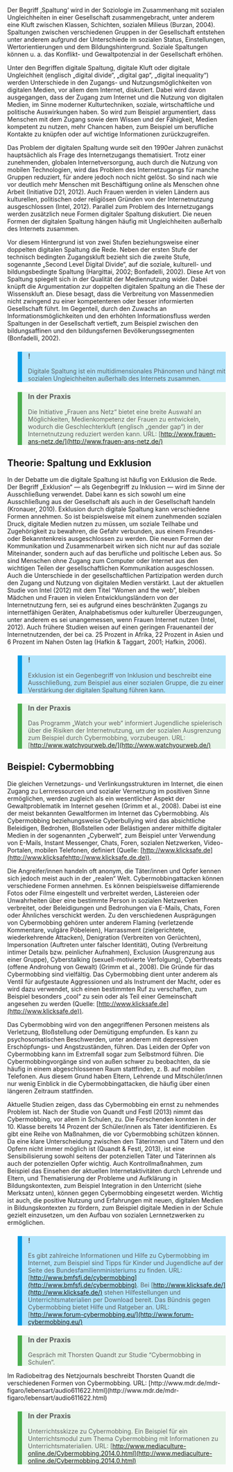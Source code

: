 <!-- filename: 03_Spaltung.md -->
<!-- title: Spaltung -->

Der Begriff ‚Spaltung‘ wird in der Soziologie im Zusammenhang mit sozialen Ungleichheiten in einer Gesellschaft zusammengebracht, unter anderem eine Kluft zwischen Klassen, Schichten, sozialen Milieus (Burzan, 2004). Spaltungen zwischen verschiedenen Gruppen in der Gesellschaft entstehen unter anderem aufgrund der Unterschiede im sozialen Status, Einstellungen, Wertorientierungen und dem Bildungshintergrund. Soziale Spaltungen können u. a. das Konflikt- und Gewaltpotenzial in der Gesellschaft erhöhen.

Unter den Begriffen digitale Spaltung, digitale Kluft oder digitale Ungleichheit (englisch „digital divide“, „digital gap“, „digital inequality“) werden Unterschiede in den Zugangs- und Nutzungsmöglichkeiten von digitalen Medien, vor allem dem Internet, diskutiert. Dabei wird davon ausgegangen, dass der Zugang zum Internet und die Nutzung von digitalen Medien, im Sinne moderner Kulturtechniken, soziale, wirtschaftliche und politische Auswirkungen haben. So wird zum Beispiel argumentiert, dass Menschen mit dem Zugang sowie dem Wissen und der Fähigkeit, Medien kompetent zu nutzen, mehr Chancen haben, zum Beispiel um berufliche Kontakte zu knüpfen oder auf wichtige Informationen zurückzugreifen.

Das Problem der digitalen Spaltung wurde seit den 1990er Jahren zunächst hauptsächlich als Frage des Internetzugangs thematisiert. Trotz einer zunehmenden, globalen Internetversorgung, auch durch die Nutzung von mobilen Technologien, wird das Problem des Internetzugangs für manche Gruppen reduziert, für andere jedoch noch nicht gelöst. So sind nach wie vor deutlich mehr Menschen mit Beschäftigung online als Menschen ohne Arbeit (Initiative D21, 2012). Auch Frauen werden in vielen Ländern aus kulturellen, politischen oder religiösen Gründen von der Internetnutzung ausgeschlossen (Intel, 2012). Parallel zum Problem des Internetzugangs werden zusätzlich neue Formen digitaler Spaltung diskutiert. Die neuen Formen der digitalen Spaltung hängen häufig mit Ungleichheiten außerhalb des Internets zusammen.

Vor diesem Hintergrund ist von zwei Stufen beziehungsweise einer doppelten digitalen Spaltung die Rede. Neben der ersten Stufe der technisch bedingten Zugangskluft bezieht sich die zweite Stufe, sogenannte „Second Level Digital Divide“, auf die soziale, kulturell- und bildungsbedingte Spaltung (Hargittai, 2002; Bonfadelli, 2002). Diese Art von Spaltung spiegelt sich in der Qualität der Mediennutzung wider. Dabei knüpft die Argumentation zur doppelten digitalen Spaltung an die These der Wissenskluft an. Diese besagt, dass die Verbreitung von Massenmedien nicht zwingend zu einer kompetenteren oder besser informierten Gesellschaft führt. Im Gegenteil, durch den Zuwachs an Informationsmöglichkeiten und den erhöhten Informationsfluss werden Spaltungen in der Gesellschaft vertieft, zum Beispiel zwischen den bildungsaffinen und den bildungsfernen Bevölkerungssegmenten (Bonfadelli, 2002).

<blockquote style="background: #B3E5FC; border-left: 10px solid #039BE5">

### !

Digitale Spaltung ist ein multidimensionales Phänomen und hängt mit sozialen Ungleichheiten außerhalb des Internets zusammen.

</blockquote>

<blockquote style="background: #E8F5E9; border-left: 10px solid #4CAF50">

### In der Praxis

Die Initiative „Frauen ans Netz“ bietet eine breite Auswahl an Möglichkeiten, Medienkompetenz der Frauen zu entwickeln, wodurch die Geschlechterkluft (englisch „gender gap“) in der Internetnutzung reduziert werden kann. URL: [http://www.frauen-ans-netz.de/](http://www.frauen-ans-netz.de/)

</blockquote>

## Theorie: Spaltung und Exklusion

In der Debatte um die digitale Spaltung ist häufig von Exklusion die Rede. Der Begriff „Exklusion“ — als Gegenbegriff zu Inklusion — wird im Sinne der Ausschließung verwendet. Dabei kann es sich sowohl um eine Ausschließung aus der Gesellschaft als auch in der Gesellschaft handeln (Kronauer, 2010). Exklusion durch digitale Spaltung kann verschiedene Formen annehmen. So ist beispielsweise mit einem zunehmenden sozialen Druck, digitale Medien nutzen zu müssen, um soziale Teilhabe und Zugehörigkeit zu bewahren, die Gefahr verbunden, aus einem Freundes- oder Bekanntenkreis ausgeschlossen zu werden. Die neuen Formen der Kommunikation und Zusammenarbeit wirken sich nicht nur auf das soziale Miteinander, sondern auch auf das berufliche und politische Leben aus. So sind Menschen ohne Zugang zum Computer oder Internet aus den wichtigen Teilen der gesellschaftlichen Kommunikation ausgeschlossen. Auch die Unterschiede in der gesellschaftlichen Partizipation werden durch den Zugang und Nutzung von digitalen Medien verstärkt. Laut der aktuellen Studie von Intel (2012) mit dem Titel “Women and the web”, bleiben Mädchen und Frauen in vielen Entwicklungsländern von der Internetnutzung fern, sei es aufgrund eines beschränkten Zugangs zu internetfähigen Geräten, Analphabetismus oder kultureller Überzeugungen, unter anderem es sei unangemessen, wenn Frauen Internet nutzen (Intel, 2012). Auch frühere Studien weisen auf einen geringen Frauenanteil der Internetnutzenden, der bei ca. 25 Prozent in Afrika, 22 Prozent in Asien und 6 Prozent im Nahen Osten lag (Hafkin & Taggart, 2001; Hafkin, 2006).

<blockquote style="background: #B3E5FC; border-left: 10px solid #039BE5">

### !

Exklusion ist ein Gegenbegriff von Inklusion und beschreibt eine Ausschließung, zum Beispiel aus einer sozialen Gruppe, die zu einer Verstärkung der digitalen Spaltung führen kann.

</blockquote>

<blockquote style="background: #E8F5E9; border-left: 10px solid #4CAF50">

### In der Praxis

Das Programm „Watch your web“ informiert Jugendliche spielerisch über die Risiken der Internetnutzung, um der sozialen Ausgrenzung zum Beispiel durch Cybermobbing, vorzubeugen. URL: [http://www.watchyourweb.de/](http://www.watchyourweb.de/)

</blockquote>

## Beispiel: Cybermobbing

Die gleichen Vernetzungs- und Verlinkungsstrukturen im Internet, die einen Zugang zu Lernressourcen und sozialer Vernetzung im positiven Sinne ermöglichen, werden zugleich als ein wesentlicher Aspekt der Gewaltproblematik im Internet gesehen (Grimm et al., 2008). Dabei ist eine der meist bekannten Gewaltformen im Internet das Cybermobbing. Als Cybermobbing beziehungsweise Cyberbullying wird das absichtliche Beleidigen, Bedrohen, Bloßstellen oder Belästigen anderer mithilfe digitaler Medien in der sogenannten „Cyberwelt“, zum Beispiel unter Verwendung von E-Mails, Instant Messenger, Chats, Foren, sozialen Netzwerken, Video-Portalen, mobilen Telefonen, definiert (Quelle: [http://www.klicksafe.de](http://www.klicksafehttp://www.klicksafe.de.de)).

Die Angreifer/innen handeln oft anonym, die Täter/innen und Opfer kennen sich jedoch meist auch in der „realen“ Welt. Cybermobbingattacken können verschiedene Formen annehmen. Es können beispielsweise diffamierende Fotos oder Filme eingestellt und verbreitet werden, Lästereien oder Unwahrheiten über eine bestimmte Person in sozialen Netzwerken verbreitet, oder Beleidigungen und Bedrohungen via E-Mails, Chats, Foren oder Ähnliches verschickt werden. Zu den verschiedenen Ausprägungen von Cybermobbing gehören unter anderem Flaming (verletzende Kommentare, vulgäre Pöbeleien), Harrassment (zielgerichtete, wiederkehrende Attacken), Denigration (Verbreiten von Gerüchten), Impersonation (Auftreten unter falscher Identität), Outing (Verbreitung intimer Details bzw. peinlicher Aufnahmen), Exclusion (Ausgrenzung aus einer Gruppe), Cyberstalking (sexuell-motivierte Verfolgung), Cyberthreats (offene Androhung von Gewalt) (Grimm et al., 2008). Die Gründe für das Cybermobbing sind vielfältig. Das Cybermobbing dient unter anderem als Ventil für aufgestaute Aggressionen und als Instrument der Macht, oder es wird dazu verwendet, sich einen bestimmten Ruf zu verschaffen, zum Beispiel besonders „cool“ zu sein oder als Teil einer Gemeinschaft angesehen zu werden (Quelle: [http://www.klicksafe.de](http://www.klicksafe.de)).

Das Cybermobbing wird von den angegriffenen Personen meistens als Verletzung, Bloßstellung oder Demütigung empfunden. Es kann zu psychosomatischen Beschwerden, unter anderem mit depressiven Erschöpfungs- und Angstzuständen, führen. Das Leiden der Opfer von Cybermobbing kann im Extremfall sogar zum Selbstmord führen. Die Cybermobbingvorgänge sind von außen schwer zu beobachten, da sie häufig in einem abgeschlossenen Raum stattfinden, z. B. auf mobilen Telefonen. Aus diesem Grund haben Eltern, Lehrende und Mitschüler/innen nur wenig Einblick in die Cybermobbingattacken, die häufig über einen längeren Zeitraum stattfinden.

Aktuelle Studien zeigen, dass das Cybermobbing ein ernst zu nehmendes Problem ist. Nach der Studie von Quandt und Festl (2013) nimmt das Cybermobbing, vor allem in Schulen, zu. Die Forschenden konnten in der 10. Klasse bereits 14 Prozent der Schüler/innen als Täter identifizieren. Es gibt eine Reihe von Maßnahmen, die vor Cybermobbing schützen können. Da eine klare Unterscheidung zwischen den Täterinnen und Tätern und den Opfern nicht immer möglich ist (Quandt & Festl, 2013), ist eine Sensibilisierung sowohl seitens der potenziellen Täter und Täterinnen als auch der potenziellen Opfer wichtig. Auch Kontrollmaßnahmen, zum Beispiel das Einsehen der aktuellen Internetaktivitäten durch Lehrende und Eltern, und Thematisierung der Probleme und Aufklärung in Bildungskontexten, zum Beispiel Integration in den Unterricht (siehe Merksatz unten), können gegen Cybermobbing eingesetzt werden. Wichtig ist auch, die positive Nutzung und Erfahrungen mit neuen, digitalen Medien in Bildungskontexten zu fördern, zum Beispiel digitale Medien in der Schule gezielt einzusetzen, um den Aufbau von sozialen Lernnetzwerken zu ermöglichen.

<blockquote style="background: #B3E5FC; border-left: 10px solid #039BE5">

### !

Es gibt zahlreiche Informationen und Hilfe zu Cybermobbing im Internet, zum Beispiel sind Tipps für Kinder und Jugendliche auf der Seite des Bundesfamilienministeriums zu finden. URL: [http://www.bmfsfj.de/cybermobbing](http://www.bmfsfj.de/cybermobbing). Bei [http://www.klicksafe.de/](http://www.klicksafe.de/) stehen Hilfestellungen und Unterrichtsmaterialien per Download bereit. Das Bündnis gegen Cybermobbing bietet Hilfe und Ratgeber an. URL: [http://www.forum-cybermobbing.eu/](http://www.forum-cybermobbing.eu/)

</blockquote>

<blockquote style="background: #E8F5E9; border-left: 10px solid #4CAF50">

### In der Praxis

Gespräch mit Thorsten Quandt zur Studie “Cybermobbing in Schulen”.  
</blockquote> Im Radiobeitrag des Netzjournals beschreibt Thorsten Quandt die verschiedenen Formen von Cybermobbing. URL: [http://www.mdr.de/mdr-figaro/lebensart/audio611622.html](http://www.mdr.de/mdr-figaro/lebensart/audio611622.html)

<blockquote style="background: #E8F5E9; border-left: 10px solid #4CAF50">

### In der Praxis

Unterrichtsskizze zu Cybermobbing. Ein Beispiel für ein Unterrichtsmodul zum Thema Cybermobbing mit Informationen zu Unterrichtsmaterialien. URL: [http://www.mediaculture-online.de/Cybermobbing.2014.0.html](http://www.mediaculture-online.de/Cybermobbing.2014.0.html)

</blockquote>
